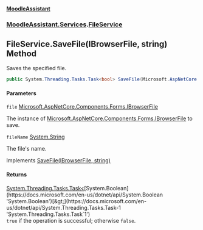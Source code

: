 #### [MoodleAssistant](index.md 'index')
### [MoodleAssistant.Services](MoodleAssistant.Services.md 'MoodleAssistant.Services').[FileService](MoodleAssistant.Services.FileService.md 'MoodleAssistant.Services.FileService')

## FileService.SaveFile(IBrowserFile, string) Method

Saves the specified file.

```csharp
public System.Threading.Tasks.Task<bool> SaveFile(Microsoft.AspNetCore.Components.Forms.IBrowserFile file, string fileName);
```
#### Parameters

<a name='MoodleAssistant.Services.FileService.SaveFile(Microsoft.AspNetCore.Components.Forms.IBrowserFile,string).file'></a>

`file` [Microsoft.AspNetCore.Components.Forms.IBrowserFile](https://docs.microsoft.com/en-us/dotnet/api/Microsoft.AspNetCore.Components.Forms.IBrowserFile 'Microsoft.AspNetCore.Components.Forms.IBrowserFile')

The instance of [Microsoft.AspNetCore.Components.Forms.IBrowserFile](https://docs.microsoft.com/en-us/dotnet/api/Microsoft.AspNetCore.Components.Forms.IBrowserFile 'Microsoft.AspNetCore.Components.Forms.IBrowserFile') to save.

<a name='MoodleAssistant.Services.FileService.SaveFile(Microsoft.AspNetCore.Components.Forms.IBrowserFile,string).fileName'></a>

`fileName` [System.String](https://docs.microsoft.com/en-us/dotnet/api/System.String 'System.String')

The file's name.

Implements [SaveFile(IBrowserFile, string)](MoodleAssistant.Services.IBrowserFileService.SaveFile(Microsoft.AspNetCore.Components.Forms.IBrowserFile,string).md 'MoodleAssistant.Services.IBrowserFileService.SaveFile(Microsoft.AspNetCore.Components.Forms.IBrowserFile, string)')

#### Returns
[System.Threading.Tasks.Task&lt;](https://docs.microsoft.com/en-us/dotnet/api/System.Threading.Tasks.Task-1 'System.Threading.Tasks.Task`1')[System.Boolean](https://docs.microsoft.com/en-us/dotnet/api/System.Boolean 'System.Boolean')[&gt;](https://docs.microsoft.com/en-us/dotnet/api/System.Threading.Tasks.Task-1 'System.Threading.Tasks.Task`1')  
`true` if the operation is successful; otherwise `false`.